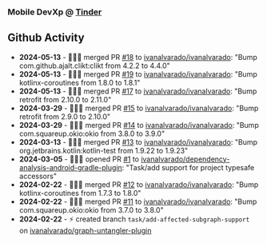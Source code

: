 ### Mobile DevXp @ [Tinder](https://medium.com/tinder)

## Github Activity
- **2024-05-13** - 🧑🏻‍💻 merged PR [#18](https://github.com/ivanalvarado/ivanalvarado/pull/18) to [ivanalvarado/ivanalvarado](https://github.com/ivanalvarado/ivanalvarado): "Bump com.github.ajalt.clikt:clikt from 4.2.2 to 4.4.0"
- **2024-05-13** - 🧑🏻‍💻 merged PR [#19](https://github.com/ivanalvarado/ivanalvarado/pull/19) to [ivanalvarado/ivanalvarado](https://github.com/ivanalvarado/ivanalvarado): "Bump kotlinx-coroutines from 1.8.0 to 1.8.1"
- **2024-05-13** - 🧑🏻‍💻 merged PR [#17](https://github.com/ivanalvarado/ivanalvarado/pull/17) to [ivanalvarado/ivanalvarado](https://github.com/ivanalvarado/ivanalvarado): "Bump retrofit from 2.10.0 to 2.11.0"
- **2024-03-29** - 🧑🏻‍💻 merged PR [#15](https://github.com/ivanalvarado/ivanalvarado/pull/15) to [ivanalvarado/ivanalvarado](https://github.com/ivanalvarado/ivanalvarado): "Bump retrofit from 2.9.0 to 2.10.0"
- **2024-03-29** - 🧑🏻‍💻 merged PR [#14](https://github.com/ivanalvarado/ivanalvarado/pull/14) to [ivanalvarado/ivanalvarado](https://github.com/ivanalvarado/ivanalvarado): "Bump com.squareup.okio:okio from 3.8.0 to 3.9.0"
- **2024-03-13** - 🧑🏻‍💻 merged PR [#13](https://github.com/ivanalvarado/ivanalvarado/pull/13) to [ivanalvarado/ivanalvarado](https://github.com/ivanalvarado/ivanalvarado): "Bump org.jetbrains.kotlin:kotlin-test from 1.9.22 to 1.9.23"
- **2024-03-05** - 🧑🏻‍💻 opened PR [#1](https://github.com/ivanalvarado/dependency-analysis-android-gradle-plugin/pull/1) to [ivanalvarado/dependency-analysis-android-gradle-plugin](https://github.com/ivanalvarado/dependency-analysis-android-gradle-plugin): "Task/add support for project typesafe accessors"
- **2024-02-22** - 🧑🏻‍💻 merged PR [#12](https://github.com/ivanalvarado/ivanalvarado/pull/12) to [ivanalvarado/ivanalvarado](https://github.com/ivanalvarado/ivanalvarado): "Bump kotlinx-coroutines from 1.7.3 to 1.8.0"
- **2024-02-22** - 🧑🏻‍💻 merged PR [#11](https://github.com/ivanalvarado/ivanalvarado/pull/11) to [ivanalvarado/ivanalvarado](https://github.com/ivanalvarado/ivanalvarado): "Bump com.squareup.okio:okio from 3.7.0 to 3.8.0"
- **2024-02-22** - ⚡️ created branch `task/add-affected-subgraph-support` on [ivanalvarado/graph-untangler-plugin](https://github.com/ivanalvarado/graph-untangler-plugin)